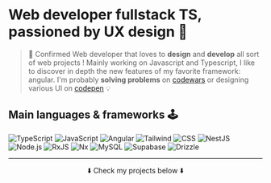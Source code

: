 # Web developer fullstack TS, passioned by UX design 🎨

> 🚀 Confirmed Web developer that loves to **design** and **develop** all sort of web projects ! Mainly working on Javascript and Typescript, I like to discover in depth the new features of my favorite framework:  angular. I'm probably **solving problems** on [codewars](https://www.codewars.com/users/louiiuol/completed) or designing various UI on [codepen](https://codepen.io/louiiuol) 💡

## Main languages & frameworks 🕹

![TypeScript](https://img.shields.io/badge/-TypeScript-3077C6?style=plastic&logo=typescript&logoColor=white) 
![JavaScript](https://img.shields.io/badge/-JavaScript-F7DF1E?style=plastic&logo=javascript&logoColor=black)
![Angular](https://img.shields.io/badge/-Angular-DD0031?style=plastic&logo=angular&logoColor=white)
![Tailwind](https://img.shields.io/badge/-Tailwind-06B6D4?style=plastic&logo=tailwindcss&logoColor=white)
![CSS](https://img.shields.io/badge/-CSS-663399?style=plastic&logo=css&logoColor=white)
![NestJS](https://img.shields.io/badge/-NestJS-E0234E?style=plastic&logo=nestjs&logoColor=white)
![Node.js](https://img.shields.io/badge/-Node.js-339933?style=plastic&logo=node.js&logoColor=white)
![RxJS](https://img.shields.io/badge/-RxJS-B7178C?style=plastic&logo=reactivex&logoColor=white)
![Nx](https://img.shields.io/badge/-Nx-143055?style=plastic&logo=nx&logoColor=white)
![MySQL](https://img.shields.io/badge/-MySQL-4479A1?style=plastic&logo=mysql&logoColor=white)
![Supabase](https://img.shields.io/badge/-Supabase-3FCF8E?style=plastic&logo=supabase&logoColor=white)
![Drizzle](https://img.shields.io/badge/-drizzle-C5F74F?style=plastic&logo=drizzle&logoColor=white)

***

<p align='center'>⬇️ Check my projects below ⬇️</p>
